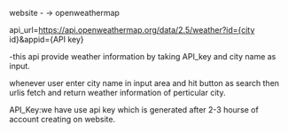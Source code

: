 website - -> openweathermap

api_url=https://api.openweathermap.org/data/2.5/weather?id={city id}&appid={API key}

-this api provide weather information by taking API_key and city name as input.

whenever user enter city name in input area and hit button as search then urlis fetch and return weather information of perticular city.

API_Key:we have use api key which is generated after 2-3 hourse of account creating on website.
